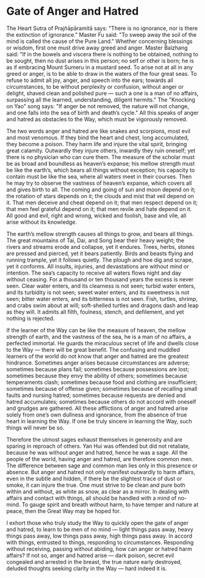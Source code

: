 # Gate of Anger and Hatred

The Heart Sutra of Prajñāpāramitā says: "There is no ignorance, nor is there the extinction of ignorance." Master Fu said: "To sweep away the soil of the mind is called the cause of the Pure Land." Whether concerning blessings or wisdom, first one must drive away greed and anger. Master Baizhang said: "If in the bowels and viscera there is nothing to be obtained, nothing to be sought, then no dust arises in this person; no self or other is born; he is as if embracing Mount Sumeru in a mustard seed. To arise not at all in any greed or anger, is to be able to draw in the waters of the four great seas. To refuse to admit all joy, anger, and speech into the ears; towards all circumstances, to be without perplexity or confusion, without anger or delight, shaved clean and polished pure — such a one is a man of no affairs, surpassing all the learned, understanding, diligent hermits." The "Knocking on Yao" song says: "If anger be not removed, the nature will not change, and one falls into the sea of birth and death’s cycle." All this speaks of anger and hatred as obstacles to the Way, which must be vigorously removed.

The two words anger and hatred are like snakes and scorpions, most evil and most venomous. If they bind the heart and chest, long accumulated, they become a poison. They harm life and injure the vital spirit, bringing great calamity. Outwardly they injure others, inwardly they ruin oneself; yet there is no physician who can cure them. The measure of the scholar must be as broad and boundless as heaven’s expanse; his mellow strength must be like the earth’s, which bears all things without exception; his capacity to contain must be like the sea, where all waters meet in their courses. Then he may try to observe the vastness of heaven’s expanse, which covers all and gives birth to all. The coming and going of sun and moon depend on it; the rotation of stars depends on it; the clouds and mist that veil depend on it. That men deceive and cheat depend on it; that men respect depend on it; that men feel grateful depend on it; that men revile and hate depend on it. All good and evil, right and wrong, wicked and foolish, base and vile, all arise without its knowledge.

The earth’s mellow strength causes all things to grow, and bears all things. The great mountains of Tai, Dai, and Song bear their heavy weight; the rivers and streams erode and collapse, yet it endures. Trees, herbs, stones are pressed and pierced, yet it bears patiently. Birds and beasts flying and running trample, yet it follows quietly. The plough and hoe dig and scrape, yet it conforms. All insults, injuries, and devastations are without mind or intention. The sea’s capacity to receive all waters flows night and day without ceasing. For a thousand or ten thousand years the excess is never seen. Clear water enters, and its clearness is not seen; turbid water enters, and its turbidity is not seen; sweet water enters, and its sweetness is not seen; bitter water enters, and its bitterness is not seen. Fish, turtles, shrimp, and crabs swim about at will; soft-shelled turtles and dragons dash and leap as they will. It admits all filth, foulness, stench, and defilement, and yet nothing is rejected. 

If the learner of the Way can be like the measure of heaven, the mellow strength of earth, and the vastness of the sea, he is a man of no affairs, a perfected immortal. He guards the miraculous secret of life and dwells close to the Way — there will be great benefit. The confusing and muddled learners of the world do not know that anger and hatred are the greatest hindrance. Sometimes anger arises because circumstances are adverse; sometimes because plans fail; sometimes because possessions are lost; sometimes because they envy the ability of others; sometimes because temperaments clash; sometimes because food and clothing are insufficient; sometimes because of offense given; sometimes because of recalling small faults and nursing hatred; sometimes because requests are denied and hatred accumulates; sometimes because others do not accord with oneself and grudges are gathered. All these afflictions of anger and hatred arise solely from one’s own dullness and ignorance, from the absence of true heart in learning the Way. If one be truly sincere in learning the Way, such things will never be so.

Therefore the utmost sages exhaust themselves in generosity and are sparing in reproach of others. Yan Hui was offended but did not retaliate, because he was without anger and hatred, hence he was a sage. All the people of the world, having anger and hatred, are therefore common men. The difference between sage and common man lies only in this presence or absence. But anger and hatred not only manifest outwardly to harm affairs, even in the subtle and hidden, if there be the slightest trace of dust or smoke, it can injure the true. One must strive to be clean and pure both within and without, as white as snow, as clear as a mirror. In dealing with affairs and contact with things, all should be handled with a mind of no-mind. To gauge spirit and breath without harm, to have temper and nature at peace, then the Great Way may be hoped for.

I exhort those who truly study the Way to quickly open the gate of anger and hatred, to learn to be men of no mind — light things pass away, heavy things pass away, low things pass away, high things pass away. In accord with things, entrusted to things, responding to circumstances. Responding without receiving, passing without abiding, how can anger or hatred harm affairs? If not so, anger and hatred arise — dark poison, secret evil congealed and arrested in the breast, the true nature early destroyed, deluded thoughts seeking clarity in the Way — hard indeed it is.
